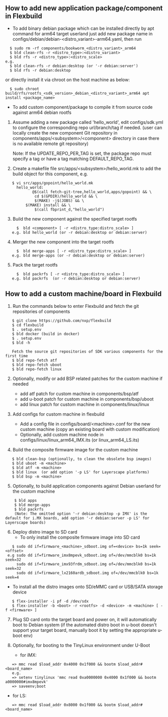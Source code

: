 ## How to add new application package/component in Flexbuild
- To add binary debian package which can be installed directly by apt command for arm64 target userland
  just add new package name in configs/debian/debian-<distro_variant>-arm64.yaml, then run
```
  $ sudo rm -rf components/bookworm_<distro_variant>_arm64
  $ bld clean-rfs -r <distro_type>:<distro_variant>
  $ bld rfs -r <distro_type>:<distro_scale>
e.g.
  $ bld clean-rfs -r debian:desktop (or '-r debian:server')
  $ bld rfs -r debian:desktop
```
  or directly install it via chroot on the host machine as below:
```
  $ sudo chroot build/rfs/rootfs_<sdk_version>_debian_<distro_variant>_arm64 apt install <package_name>
```


- To add custom component/package to compile it from source code against arm64 debian rootfs
1. Assume adding a new package called 'hello_world', edit configs/sdk.yml to configure the corresponding repo url/branch/tag if needed.
   (user can locally create the new component Git repository in components/apps/\<subsystem\>/\<component\> directory in case
    there is no available remote git repository)

   Note: If the UPDATE_REPO_PER_TAG is set, the package repo must specify a tag or have a tag matching DEFAULT_REPO_TAG.

2. Create a makefile file src/apps/\<subsystem\>/hello_world.mk to add the build object for this component, e.g.
```
   $ vi src/apps/gopoint/hello_world.mk
     hello_world:
            @$(call fetch-git-tree,hello_world,apps/gopoint) && \
             cd $(GPDIR)/hello_world && \
             $(MAKE) -j$(JOBS) && \
	     $(MAKE) install && \
             $(call fbprint_d,"hello_world")
```

3. Build the new component against the specified target rootfs
```
     $  bld <component> [ -r <distro_type:distro_scale> ]
   e.g. bld hello_world (or -r debian:desktop or debian:server)
```

4. Merger the new component into the target rootfs
```
     $  bld merge-apps [ -r <distro_type:distro_scale> ]
   e.g. bld merge-apps (or -r debian:desktop or debian:server)
```

5. Pack the target rootfs
```
     $  bld packrfs [ -r <distro_type:distro_scale> ]
   e.g. bld packrfs  (or -r debian:desktop or debian:server)
```




## How to add a custom machine/board in Flexbuild
1. Run the commands below to enter Flexbuild and fetch the git repositories of components
```
   $ git clone https://github.com/nxp/flexbuild
   $ cd flexbuild
   $ . setup.env
   $ bld docker (build in docker)
   $ . setup.env
   $ bld -h

   Fetch the source git repositories of SDK various components for the first time
   $ bld repo-fetch atf
   $ bld repo-fetch uboot
   $ bld repo-fetch linux
```

2. Optionally, modify or add BSP related patches for the custom machine if needed
   - add atf patch for custom machine in components/bsp/atf
   - add u-boot patch for custom machine in components/bsp/uboot
   - add linux patch for custom machine in components/linux/linux

3. Add configs for custom machine in flexbuild
   - Add a config file in configs/board/\<machine\>.conf for the new custom machine (copy an existing board with custom modification)
   - Optionally, add custom machine node in configs/linux/linux_arm64_IMX.its (or linux_arm64_LS.its)

4. Build the composite firmware image for the custom machine
```
   $ bld clean-bsp (optionally, to clean the obsolete bsp images)
   $ bld uboot -m <machine>
   $ bld atf -m <machine>
   $ bld linux  (or add option '-p LS' for Layerscape platforms)
   $ bld bsp -m <machine>
```

5. Optionally, to build application components against Debian userland for the custom machine
```
    $ bld apps
    $ bld merge-apps
    $ bld packrfs
    (Note: The omitted option '-r debian:desktop -p IMX' is the default for i.MX boards, add option '-r debian:server -p LS' for Layerscape boards)
```

6. Deploy distro image to SD card
   - To only install the composite firmware image into SD card
```
   $ sudo dd if=firmware_<machine>_sdboot.img of=<device> bs=1k seek=<offset>
 e.g sudo dd if=firmware_imx8mpevk_sdboot.img of=/dev/mmcblk0 bs=1k seek=32
     sudo dd if=firmware_imx93frdm_sdboot.img of=/dev/mmcblk0 bs=1k seek=32
     sudo dd if=firmware_lx2160ardb_sdboot.img of=/dev/mmcblk0 bs=1k seek=4
```
   - To install all the distro images onto SD/eMMC card or USB/SATA storage device
```
   $ flex-installer -i pf -d /dev/sdx
   $ flex-installer -b <boot> -r <rootfs> -d <device> -m <machine> [ -f <firmware> ]
```

7. Plug SD card onto the target board and power on, it will automatically boot to Debian system
   (if the automated distro boot in u-boot doesn't support your target board, manually boot it by setting the appropriate u-boot env)

8. Optionally, for booting to the TinyLinux environment under U-Boot
   - for iMX:
```
   => mmc read $load_addr 0x4000 0x1f000 && bootm $load_addr#<board_name>
   e.g.
   => setenv tinylinux 'mmc read 0xa0000000 0x4000 0x1f000 && bootm a0000000#imx8mpevk'
   => saveenv;boot
```
   - for LS:
```
   => mmc read $load_addr 0x8000 0x1f000 && bootm $load_addr#<board_name>
```
